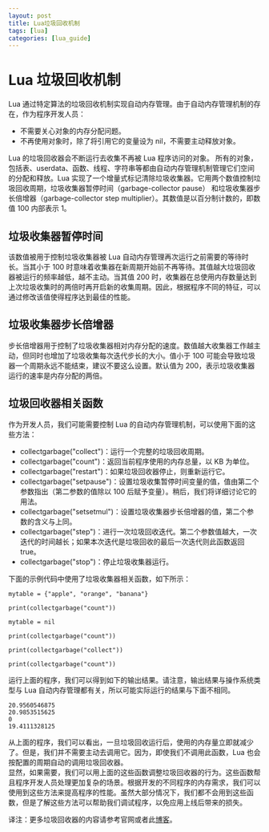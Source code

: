 ```yaml
---
layout: post
title: Lua垃圾回收机制  
tags: [lua]
categories: [lua_guide]
---
```

# Lua 垃圾回收机制  

Lua 通过特定算法的垃圾回收机制实现自动内存管理。由于自动内存管理机制的存在，作为程序开发人员：  
<ul>
	<li>不需要关心对象的内存分配问题。</li>
	<li>不再使用对象时，除了将引用它的变量设为 nil，不需要主动释放对象。</li>
</ul>  
Lua 的垃圾回收器会不断运行去收集不再被 Lua 程序访问的对象。  
所有的对象，包括表、userdata、函数、线程、字符串等都由自动内存管理机制管理它们空间的分配和释放。Lua 实现了一个增量式标记清除垃圾收集器。它用两个数值控制垃圾回收周期，垃圾收集器暂停时间（garbage-collector pause） 和垃圾收集器步长倍增器（garbage-collector step multiplier）。其数值是以百分制计数的，即数值 100 内部表示 1。  

## 垃圾收集器暂停时间 

该数值被用于控制垃圾收集器被 Lua 自动内存管理再次运行之前需要的等待时长。当其小于 100 时意味着收集器在新周期开始前不再等待。其值越大垃圾回收器被运行的频率越低，越不主动。当其值 200 时，收集器在总使用内存数量达到上次垃圾收集时的两倍时再开启新的收集周期。因此，根据程序不同的特征，可以通过修改该值使得程序达到最佳的性能。  

## 垃圾收集器步长倍增器  

步长倍增器用于控制了垃圾收集器相对内存分配的速度。数值越大收集器工作越主动，但同时也增加了垃圾收集每次迭代步长的大小。值小于 100 可能会导致垃圾器一个周期永远不能结束，建议不要这么设置。默认值为 200，表示垃圾收集器运行的速率是内存分配的两倍。

## 垃圾回收器相关函数  

作为开发人员，我们可能需要控制 Lua 的自动内存管理机制，可以使用下面的这些方法：  
<ul>
	<li>collectgarbage("collect")：运行一个完整的垃圾回收周期。</li>
	<li>collectgarbage("count")：返回当前程序使用的内存总量，以 KB 为单位。</li>
	<li>collectgarbage("restart")：如果垃圾回收器停止，则重新运行它。</li>
	<li>collectgarbage("setpause")：设置垃圾收集暂停时间变量的值，值由第二个参数指出（第二参数的值除以 100 后赋予变量）。稍后，我们将详细讨论它的用法。</li>
	<li>collectgarbage("setsetmul")：设置垃圾收集器步长倍增器的值，第二个参数的含义与上同。</li>
	<li>collectgarbage("step")：进行一次垃圾回收迭代。第二个参数值越大，一次迭代的时间越长；如果本次迭代是垃圾回收的最后一次迭代则此函数返回 true。</li>
	<li>collectgarbage("stop")：停止垃圾收集器运行。</li>
</ul>

下面的示例代码中使用了垃圾收集器相关函数，如下所示：  

```
mytable = {"apple", "orange", "banana"}

print(collectgarbage("count"))

mytable = nil

print(collectgarbage("count"))

print(collectgarbage("collect"))

print(collectgarbage("count"))
```  

运行上面的程序，我们可以得到如下的输出结果。请注意，输出结果与操作系统类型与 Lua 自动内存管理都有关，所以可能实际运行的结果与下面不相同。  

```
20.9560546875
20.9853515625
0
19.4111328125
```  

从上面的程序，我们可以看出，一旦垃圾回收运行后，使用的内存量立即就减少了。但是，我们并不需要主动去调用它。因为，即使我们不调用此函数，Lua 也会按配置的周期自动的调用垃圾回收器。  
显然，如果需要，我们可以用上面的这些函数调整垃圾回收器的行为。这些函数帮且程序开发人员处理更加复杂的场景。根据开发的不同程序的内存需求，我们可以使用到这些方法来提高程序的性能。虽然大部分情况下，我们都不会用到这些函数，但是了解这些方法可以帮助我们调试程序，以免应用上线后带来的损失。 

译注：更多垃圾回收器的内容请参考官网或者此<a href= "http://www.xuebuyuan.com/1636688.html">博客</a>。